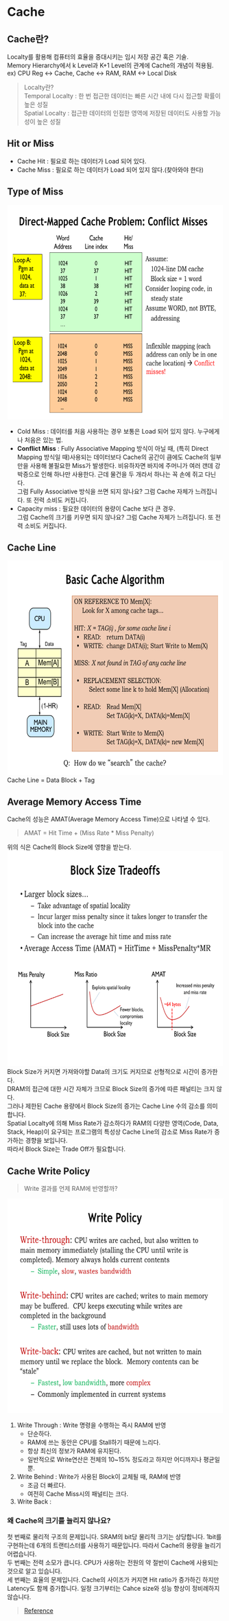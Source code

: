# Cache
## Cache란?
Localty를 활용해 컴퓨터의 효율을 증대시키는 임시 저장 공간 혹은 기술.  
Memory Hierarchy에서 k Level과 K+1 Level의 관계에 Cache의 개념이 적용됨.  ex) CPU Reg <-> Cache, Cache <-> RAM, RAM <-> Local Disk
  
> Localty란?  
> Temporal Localty : 한 번 접근한 데이터는 빠른 시간 내에 다시 접근할 확률이 높은 성질  
> Spatial Localty : 접근한 데이터의 인접한 영역에 저장된 데이터도 사용할 가능성이 높은 성질

## Hit or Miss
- Cache Hit : 필요로 하는 데이터가 Load 되어 있다.
- Cache Miss : 필요로 하는 데이터가 Load 되어 있지 않다.(찾아와야 한다)

## Type of Miss
<img src="../image/Cache_CM.png" width="600" height="500"> 

- Cold Miss : 데이터를 처음 사용하는 경우 보통은 Load 되어 있지 않다. 누구에게나 처음은 있는 법.
- **Conflict Miss** : Fully Associative Mapping 방식이 아닐 때, (특히 Direct Mapping 방식일 때)사용되는 데이터보다 Cache의 공간이 큼에도 Cache의 일부만을 사용해 불필요한 Miss가 발생한다. 비유하자면 바지에 주머니가 여러 갠데 강박증으로 인해 하나만 사용한다. 근데 물건을 두 개라서 하나는 꼭 손에 쥐고 다닌다.   
그럼 Fully Associative 방식을 쓰면 되지 않나요? 그럼 Cache 자체가 느려집니다. 또 전력 소비도 커집니다.
- Capacity miss : 필요한 데이터의 용량이 Cache 보다 큰 경우.  
그럼 Cache의 크기를 키우면 되지 않나요? 그럼 Cache 자체가 느려집니다. 또 전력 소비도 커집니다.

## Cache Line
<img src="../image/Cache_Algo.png" width="600" height="500">
Cache Line = Data Block + Tag  

## Average Memory Access Time
Cache의 성능은 AMAT(Average Memory Access Time)으로 나타낼 수 있다.  
> AMAT = Hit Time + (Miss Rate * Miss Penalty)  

위의 식은 Cache의 Block Size에 영향을 받는다.  
<img src="../image/Cache_Block.png" width="600" height="500">  
Block Size가 커지면 가져와야할 Data의 크기도 커지므로 선형적으로 시간이 증가한다.  
DRAM의 접근에 대한 시간 자체가 크므로 Block Size의 증가에 따른 패널티는 크지 않다.  
그러나 제한된 Cache 용량에서 Block Size의 증가는 Cache Line 수의 감소를 의미합니다.  
Spatial Localty에 의해 Miss Rate가 감소하다가 RAM의 다양한 영역(Code, Data, Stack, Heap)이 요구되는 프로그램의 특성상 Cache Line의 감소로 Miss Rate가 증가하는 경향을 보입니다.  
따라서 Block Size는 Trade Off가 필요합니다.

## Cache Write Policy
> Write 결과를 언제 RAM에 반영할까?

<img src="../image/Cache_WP.png" width="600" height="500">

1. Write Through : Write 명령을 수행하는 즉시 RAM에 반영
    - 단순하다.
    - RAM에 쓰는 동안은 CPU를 Stall하기 때문에 느리다.
    - 항상 최신의 정보가 RAM에 유지된다.
    - 일반적으로 Write연산은 전체의 10~15% 정도라고 하지만 어디까지나 평균일 뿐.
2. Write Behind : Write가 사용된 Block이 교체될 때, RAM에 반영
    - 조금 더 빠르다.
    - 여전히 Cache Miss시의 패널티는 크다.
3. Write Back : 

### 왜 Cache의 크기를 늘리지 않나요?
첫 번째로 물리적 구조의 문제입니다. SRAM의 bit당 물리적 크기는 상당합니다. 1bit를 구현하는데 6개의 트랜티스터를 사용하기 때문입니다. 따라서 Cache의 용량을 늘리기 어렵습니다.  
두 번째는 전력 소모가 큽니다. CPU가 사용하는 전원의 약 절반이 Cache에 사용되는 것으로 알고 있습니다.  
세 번째는 효율의 문제입니다. Cache의 사이즈가 커지면 Hit ratio가 증가하긴 하지만 Latency도 함께 증가합니다. 일정 크기부터는 Cahce size와 성능 향상이 정비례하지 않습니다.  

> [Reference](https://ocw.mit.edu/courses/electrical-engineering-and-computer-science/6-004-computation-structures-spring-2017/c14/c14s1/)
